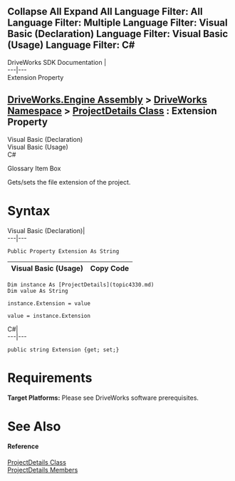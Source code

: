 Collapse All Expand All Language Filter: All  Language Filter: Multiple  Language Filter: Visual Basic (Declaration) Language Filter: Visual Basic (Usage) Language Filter: C#  
---  
DriveWorks SDK Documentation  |   
---|---  
Extension Property   
  
[DriveWorks.Engine Assembly](topic2156.md) > [DriveWorks Namespace](topic2159.md) > [ProjectDetails Class](topic4330.md) : Extension Property  
---  
  
Visual Basic (Declaration)    
Visual Basic (Usage)    
C# 

Glossary Item Box

Gets/sets the file extension of the project. 

# Syntax

Visual Basic (Declaration)|   
---|---  
      
    
    Public Property Extension As String  
  
Visual Basic (Usage)| Copy Code  
---|---  
      
    
    Dim instance As [ProjectDetails](topic4330.md)
    Dim value As String
     
    instance.Extension = value
     
    value = instance.Extension  
  
C#|   
---|---  
      
    
    public string Extension {get; set;}  
  
# Requirements

**Target Platforms:** Please see DriveWorks software prerequisites.

# See Also

#### Reference

[ProjectDetails Class](topic4330.md)   
[ProjectDetails Members](topic4331.md)


